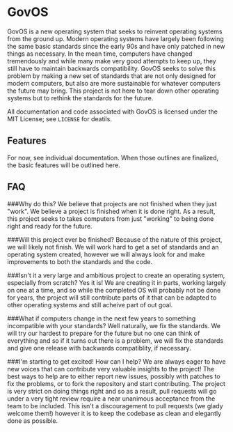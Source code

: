 GovOS
=====
GovOS is a new operating system that seeks to reinvent operating systems from the ground up. Modern operating systems have largely been following the same basic standards since the early 90s and have only patched in new things as necessary. In the mean time, computers have changed tremendously and while many make very good attempts to keep up, they still have to maintain backwards compatibility. GovOS seeks to solve this problem by making a new set of standards that are not only designed for modern computers, but also are more sustainable for whatever computers the future may bring. This project is not here to tear down other operating systems but to rethink the standards for the future.

All documentation and code associated with GovOS is licensed under the MIT License; see `LICENSE` for deatils.

Features
--------
For now, see individual documentation. When those outlines are finalized, the basic features will be outlined here.

FAQ
---
###Why do this?
We believe that projects are not finished when they just "work". We believe a project is finished when it is done right. As a result, this project seeks to takes computers from just "working" to being done right and ready for the future.

###Will this project ever be finished?
Because of the nature of this project, we will likely not finish. We will work hard to get a set of standards and an operating system created, however we will always look for and make improvements to both the standards and the code.

###Isn't it a very large and ambitious project to create an operating system, especially from scratch?
Yes it is! We are creating it in parts, working largely on one at a time, and so while the completed OS will probably not be done for years, the project will still contribute parts of it that can be adapted to other operating systems and still acheive part of out goal.

###What if computers change in the next few years to something incompatible with your standards?
Well naturally, we fix the standards. We will try our hardest to prepare for the future but no one can think of everything and so if it turns out there is a problem, we will fix the standards and give one release with backwards compatiblity, if necessary.

###I'm starting to get excited! How can I help?
We are always eager to have new voices that can contribute very valuable insights to the project! The best ways to help are to either report new issues, possibly with patches to fix the problems, or to fork the repository and start contributing. The project is very strict on doing things right and so as a result, pull requests will go under a very tight review require a near unanimous acceptance from the team to be included. This isn't a discouragement to pull requests (we glady welcome them!) however it is to keep the codebase as clean and elegantly done as possible.
